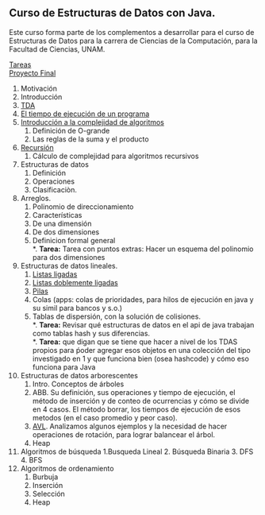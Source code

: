 ## Curso de Estructuras de Datos con Java.
Este curso forma parte de los complementos a desarrollar para el curso de Estructuras de Datos para la carrera de Ciencias de la Computación, para la Facultad de Ciencias, UNAM.

[Tareas](capitulos/tareas.md)<br>
[Proyecto Final](capitulos/proyectoFinal.md)

1. Motivación
2. Introducción
3. [TDA](capitulos/TDA.md)
4. [El tiempo de ejecución de un programa](capitulos/moduloTiempoEjecuciónPrograma.md)
5. [Introducción a la complejidad de algoritmos](capitulos/complejidadComputacional.md)
    1. Definición de O-grande
    2. Las reglas de la suma y el producto
6. [Recursión](capitulos/recursion.md)
   1. Cálculo de complejidad para algoritmos recursivos
7. Estructuras de datos
   1. Definición
   2. Operaciones
   3. Clasificaciòn.    
8. Arreglos.
   1. Polinomio de direccionamiento
   2. Características
   3. De una dimensión
   4. De dos dimensiones
   5. Definicion formal general<br>
   *. **Tarea:** Tarea con puntos extras: Hacer un esquema del polinomio para dos dimensiones<br>
9. Estructuras de datos lineales.
   1. [Listas ligadas](capitulos/listasLigadas.md)
   2. [Listas doblemente ligadas](capitulos/listasDoblementeLigadas.md)
   3. [Pilas](capitulos/pilas.md)
   4. Colas (apps: colas de prioridades, para hilos de ejecución en java y su simil para bancos y s.o.)
   5. Tablas de dispersión, con la solución de colisiones.<br>
   *. **Tarea:** Revisar qué estructuras de datos en el api de java trabajan como tablas hash y sus diferencias.<br>
   *. **Tarea:** que digan que se tiene que hacer a nivel de los TDAS propios para ṕoder agregar esos objetos en una colección del tipo investigado en 1 y que funciona bien (osea hashcode) y cómo eso funciona para Java<br>
10. Estructuras de datos arborescentes
    1. Intro. Conceptos de árboles
    2. ABB. Su definición, sus operaciones y tiempo de ejecución, el método de inserción y de conteo de ocurrencias y cómo se divide en 4 casos. El método borrar, los tiempos de ejecución de esos metodos (en el caso promedio y peor caso).
    3. [AVL](capitulos/AVL.md). Analizamos algunos ejemplos y la necesidad de hacer operaciones de rotación, para lograr balancear el árbol.
    4. Heap
11. Algoritmos de búsqueda
    1.Busqueda Lineal
    2. Búsqueda Binaria
    3. DFS
    4. BFS     
13. Algoritmos de ordenamiento
    1. Burbuja
    2. Inserción
    3. Selección
    4. Heap
       
